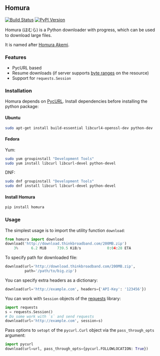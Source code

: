 ## Homura

[![Build Status][travis-image]][travis-link]
[![PyPI Version][pypi-image]][pypi-link]

Homura (ほむら) is a Python downloader with progress, which can be used to download large files.

It is named after [Homura Akemi](https://en.wikipedia.org/wiki/Homura_Akemi).

### Features

* PycURL based
* Resume downloads (if server supports [byte ranges](http://en.wikipedia.org/wiki/Byte_serving) on the resource)
* Support for `requests.Session`

### Installation

Homura depends on [PycURL](http://pycurl.sourceforge.net/). Install dependencies before installing the python package:

#### Ubuntu

```bash
sudo apt-get install build-essential libcurl4-openssl-dev python-dev
```

#### Fedora

Yum:

```bash
sudo yum groupinstall "Development Tools"
sudo yum install libcurl libcurl-devel python-devel
```

DNF:

```bash
sudo dnf groupinstall "Development Tools"
sudo dnf install libcurl libcurl-devel python-devel
```

#### Install Homura

```bash
pip install homura
```

### Usage

The simplest usage is to import the utility function `download`:

```python
from homura import download
download('http://download.thinkbroadband.com/200MB.zip')
    3%      6.2 MiB     739.5 KiB/s            0:04:28 ETA
```

To specify path for downloaded file:

```python
download(url='http://download.thinkbroadband.com/200MB.zip',
         path='/path/to/big.zip')
```

You can specify extra headers as a dictionary:

```python
download(url='http://example.com', headers={'API-Key': '123456'})
```

You can work with `Session` objects of the [requests](http://docs.python-requests.org/en/latest/) library:

```python
import requests
s = requests.Session()
# Do some work with `s` and send requests
download(url='http://example.com', session=s)
```

Pass options to `setopt` of the `pycurl.Curl` object via the `pass_through_opts` argument:

```python
import pycurl
download(url=url, pass_through_opts={pycurl.FOLLOWLOCATION: True})
```

[travis-image]: https://api.travis-ci.org/shichao-an/homura.png?branch=master
[travis-link]: https://travis-ci.org/shichao-an/homura
[pypi-image]: https://img.shields.io/pypi/v/homura.png
[pypi-link]: https://pypi.python.org/pypi/homura/
